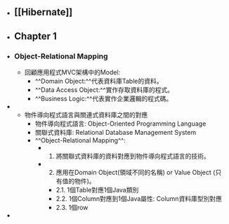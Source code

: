 - ## [[Hibernate]]
- ## Chapter 1
- ### Object-Relational Mapping
	- 回顧應用程式MVC架構中的Model:
		- ^^Domain Object:^^代表資料庫Table的資料。
		- ^^Data Access Object:^^實作存取資料庫的程式。
		- ^^Business Logic:^^代表實作企業邏輯的程式碼。
-
	- 物件導向程式語言與關連式資料庫之間的對應
		- 物件導向程式語言: Object-Oriented Programming Language
		- 關聯式資料庫: Relational Database Management System
		- ^^Object-Relational Mapping^^:
			- 1. 將關聯式資料庫的資料對應到物件導向程式語言的技術。
			- 2. 應用在Domain Object(領域不同的名稱) or Value Object (只有值的物件)。
				- 2.1. 1個Table對應1個Java類別
				- 2.2. 1個Column對應到1個Java屬性: Column資料庫型別對應
				- 2.3. 1個row
-